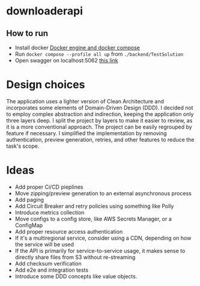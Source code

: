 # downloaderapi
##


## How to run
* Install docker <a href="https://docs.docker.com/desktop/">Docker engine and docker compose</a></br>
* Run `docker compose --profile all up` from `./backend/TestSolution`
* Open swagger on localhost:5062 <a href="http://localhost:5204/swagger/index.html">this link</a> 

# Design choices
The application uses a lighter version of Clean Architecture and incorporates some elements of Domain-Driven Design (DDD). 
I decided not to employ complex abstraction and indirection, keeping the application only three layers deep. 
I split the project by layers to make it easier to review, as it is a more conventional approach. 
The project can be easily regrouped by feature if necessary. 
I simplified the implementation by removing authentication, preview generation, retries, and other features to reduce the task's scope.

# Ideas
* Add proper Ci/CD pieplines
* Move zipping/preview generation to an external asynchronous process
* Add paging
* Add Circuit Breaker and retry policies using something like Polly
* Introduce metrics collection
* Move configs to a config store, like AWS Secrets Manager, or a ConfigMap
* Add proper resource access authentication
* If it's a multiregional service, consider using a CDN, depending on how the service will be used
* If the API is primarily for service-to-service usage, it makes sense to directly share files from S3 without re-streaming
* Add checksum verification
* Add e2e and integration tests
* Introduce some DDD concepts like value objects.